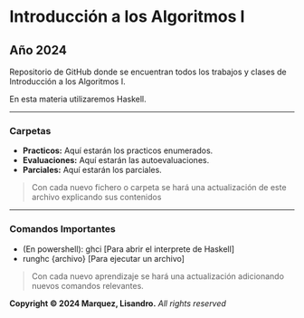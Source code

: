 # Introducción a los Algoritmos I

## Año 2024

Repositorio de GitHub donde se encuentran todos los trabajos y clases de Introducción a los Algoritmos I.

En esta materia utilizaremos Haskell.

---

### Carpetas

- **Practicos:** Aquí estarán los practicos enumerados.
- **Evaluaciones:** Aquí estarán las autoevaluaciones.
- **Parciales:** Aquí estarán los parciales.

> Con cada nuevo fichero o carpeta se hará una actualización de este archivo explicando sus contenidos
---

### Comandos Importantes

- (En powershell): ghci [Para abrir el interprete de Haskell]
- runghc {archivo} [Para ejecutar un archivo]

> Con cada nuevo aprendizaje se hará una actualización adicionando nuevos comandos relevantes.

**Copyright © 2024 Marquez, Lisandro.** *All rights reserved*

